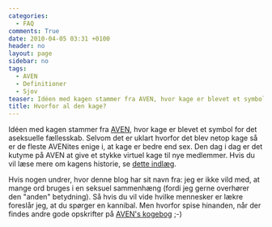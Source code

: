 ```yaml
---
categories:
  - FAQ
comments: True
date: 2010-04-05 03:31 +0100
header: no
layout: page
sidebar: no
tags:
  - AVEN
  - Definitioner
  - Sjov
teaser: Idéen med kagen stammer fra AVEN, hvor kage er blevet et symbol for det aseksuelle fællesskab.
title: Hvorfor al den kage?
---
```

Idéen med kagen stammer fra [AVEN](https://www.asexuality.org/), hvor kage er blevet et symbol for det aseksuelle fællesskab. Selvom det er uklart hvorfor det blev netop kage så er de fleste AVENites enige i, at kage er bedre end sex. Den dag i dag er det kutyme på AVEN at give et stykke virtuel kage til nye medlemmer. Hvis du vil læse mere om kagens historie, se [dette indlæg](https://www.asexuality.org/en/topic/40185-what-does-cake-mean/).

Hvis nogen undrer, hvor denne blog har sit navn fra: jeg er ikke vild med, at mange ord bruges i en seksuel sammenhæng (fordi jeg gerne overhører den "anden" betydning). Så hvis du vil vide hvilke mennesker er lækre foreslår jeg, at du spørger en kannibal. Men hvorfor spise hinanden, når der findes andre gode opskrifter på [AVEN's kogebog](https://wiki.asexuality.org/w/index.php?title=AVEN_Cookbook) ;-)
